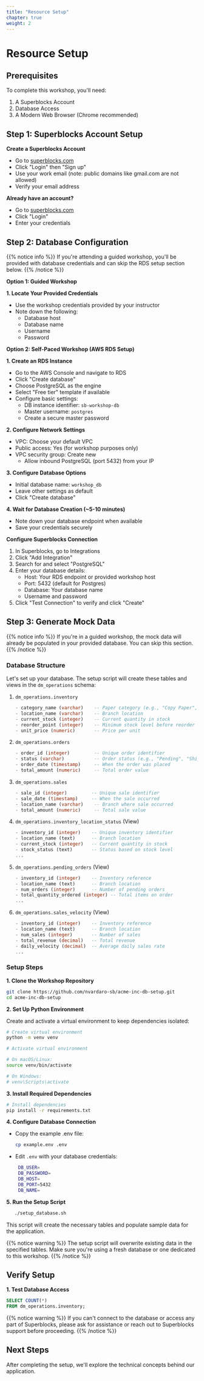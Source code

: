 ```yaml
---
title: "Resource Setup"
chapter: true
weight: 2
---
```


# Resource Setup

## Prerequisites

To complete this workshop, you'll need:

1. A Superblocks Account
2. Database Access
3. A Modern Web Browser (Chrome recommended)

## Step 1: Superblocks Account Setup

**Create a Superblocks Account**
- Go to [superblocks.com](https://www.superblocks.com)
- Click "Login" then "Sign up"
- Use your work email (note: public domains like gmail.com are not allowed)
- Verify your email address

**Already have an account?**
- Go to [superblocks.com](https://www.superblocks.com)
- Click "Login"
- Enter your credentials

## Step 2: Database Configuration
{{% notice info %}}
If you're attending a guided workshop, you'll be provided with database credentials and can skip the RDS setup section below.
{{% /notice %}}

**Option 1: Guided Workshop**

**1. Locate Your Provided Credentials**

- Use the workshop credentials provided by your instructor
- Note down the following:
  - Database host
  - Database name
  - Username
  - Password

**Option 2: Self-Paced Workshop (AWS RDS Setup)**

**1. Create an RDS Instance**

- Go to the AWS Console and navigate to RDS
- Click "Create database"
- Choose PostgreSQL as the engine
- Select "Free tier" template if available
- Configure basic settings:
  - DB instance identifier: `sb-workshop-db`
  - Master username: `postgres`
  - Create a secure master password

**2. Configure Network Settings**

- VPC: Choose your default VPC
- Public access: Yes (for workshop purposes only)
- VPC security group: Create new
  - Allow inbound PostgreSQL (port 5432) from your IP

**3. Configure Database Options**

- Initial database name: `workshop_db`
- Leave other settings as default
- Click "Create database"

**4. Wait for Database Creation (~5-10 minutes)**

- Note down your database endpoint when available
- Save your credentials securely

**Configure Superblocks Connection**

1. In Superblocks, go to Integrations
2. Click "Add Integration"
3. Search for and select "PostgreSQL"
4. Enter your database details:
   - Host: Your RDS endpoint or provided workshop host
   - Port: 5432 (default for Postgres)
   - Database: Your database name
   - Username and password
5. Click "Test Connection" to verify and click "Create"

## Step 3: Generate Mock Data

{{% notice info %}}
If you're in a guided workshop, the mock data will already be populated in your provided database. You can skip this section.
{{% /notice %}}

### Database Structure

Let's set up your database. The setup script will create these tables and views in the `dm_operations` schema:

1. `dm_operations.inventory`

   ```sql
   - category_name (varchar)    -- Paper category (e.g., "Copy Paper", "Card Stock")
   - location_name (varchar)    -- Branch location
   - current_stock (integer)    -- Current quantity in stock
   - reorder_point (integer)    -- Minimum stock level before reorder
   - unit_price (numeric)       -- Price per unit
   ```

2. `dm_operations.orders`

   ```sql
   - order_id (integer)         -- Unique order identifier
   - status (varchar)           -- Order status (e.g., "Pending", "Shipped")
   - order_date (timestamp)     -- When the order was placed
   - total_amount (numeric)     -- Total order value
   ```

3. `dm_operations.sales`
   ```sql
   - sale_id (integer)         -- Unique sale identifier
   - sale_date (timestamp)     -- When the sale occurred
   - location_name (varchar)    -- Branch where sale occurred
   - total_amount (numeric)     -- Total sale value
   ```

4. `dm_operations.inventory_location_status` (View)
   ```sql
   - inventory_id (integer)    -- Unique inventory identifier
   - location_name (text)      -- Branch location
   - current_stock (integer)   -- Current quantity in stock
   - stock_status (text)       -- Status based on stock level
   ...
   ```

5. `dm_operations.pending_orders` (View)
   ```sql
   - inventory_id (integer)    -- Inventory reference
   - location_name (text)      -- Branch location
   - num_orders (integer)      -- Number of pending orders
   - total_quantity_ordered (integer) -- Total items on order
   ...
   ```

6. `dm_operations.sales_velocity` (View)
   ```sql
   - inventory_id (integer)    -- Inventory reference
   - location_name (text)      -- Branch location
   - num_sales (integer)       -- Number of sales
   - total_revenue (decimal)   -- Total revenue
   - daily_velocity (decimal)  -- Average daily sales rate
   ...
   ```

### Setup Steps

**1. Clone the Workshop Repository**

```bash
git clone https://github.com/nvardaro-sb/acme-inc-db-setup.git
cd acme-inc-db-setup
```

**2. Set Up Python Environment**

Create and activate a virtual environment to keep dependencies isolated:

```bash
# Create virtual environment
python -m venv venv

# Activate virtual environment

# On macOS/Linux:
source venv/bin/activate

# On Windows:
# venv\Scripts\activate
```

**3. Install Required Dependencies**

```bash
# Install dependencies
pip install -r requirements.txt
```

**4. Configure Database Connection**

- Copy the example .env file:
  ```bash
  cp example.env .env
  ```
- Edit `.env` with your database credentials:
  ``` bash
   DB_USER=
   DB_PASSWORD=
   DB_HOST=
   DB_PORT=5432
   DB_NAME=
  ```

**5. Run the Setup Script**

```bash
   ./setup_database.sh
```

This script will create the necessary tables and populate sample data for the application.

{{% notice warning %}}
The setup script will overwrite existing data in the specified tables. Make sure you're using a fresh database or one dedicated to this workshop.
{{% /notice %}}

## Verify Setup

**1. Test Database Access**

```sql
SELECT COUNT(*)
FROM dm_operations.inventory;
```

{{% notice warning %}}
If you can't connect to the database or access any part of Superblocks, please ask for assistance or reach out to Superblocks support before proceeding.
{{% /notice %}}

## Next Steps

After completing the setup, we'll explore the technical concepts behind our application.
